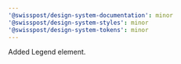 ```yaml
---
'@swisspost/design-system-documentation': minor
'@swisspost/design-system-styles': minor
'@swisspost/design-system-tokens': minor
---
```


Added Legend element.
